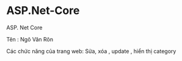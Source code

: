# ASP.Net-Core

ASP. Net Core

Tên : Ngô Văn Rôn

Các chức năng của trang web: Sửa, xóa , update , hiển thị category
